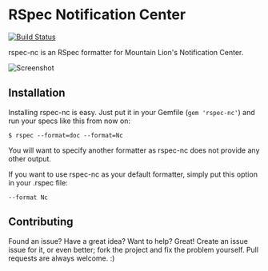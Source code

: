 RSpec Notification Center
=========================

[![Build Status](https://secure.travis-ci.org/twe4ked/rspec-nc.png?branch=master)](http://travis-ci.org/twe4ked/rspec-nc)

rspec-nc is an RSpec formatter for Mountain Lion's Notification Center.

![Screenshot](http://twe4ked.github.com/rspec-nc/rspec-nc.jpg)

Installation
------------

Installing rspec-nc is easy. Just put it in your Gemfile (`gem 'rspec-nc'`) and
run your specs like this from now on:

```
$ rspec --format=doc --format=Nc
```

You will want to specify another formatter as rspec-nc does not provide any
other output.

If you want to use rspec-nc as your default formatter, simply put this option
in your .rspec file:

```
--format Nc
```

Contributing
------------

Found an issue? Have a great idea? Want to help? Great! Create an issue issue
for it, or even better; fork the project and fix the problem yourself. Pull
requests are always welcome. :)
